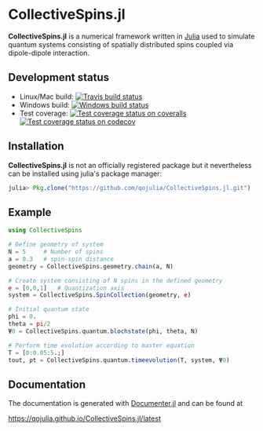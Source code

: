# CollectiveSpins.jl

**CollectiveSpins.jl** is a numerical framework written in [Julia](http://julialang.org/) used to simulate quantum systems consisting of spatially distributed spins coupled via dipole-dipole interaction.


## Development status

  * Linux/Mac build: [![Travis build status][travis-img]][travis-url]
  * Windows build: [![Windows build status][appveyor-img]][appveyor-url]
  * Test coverage:
        [![Test coverage status on coveralls][coveralls-img]][coveralls-url]
        [![Test coverage status on codecov][codecov-img]][codecov-url]


## Installation

**CollectiveSpins.jl** is not an officially registered package but it nevertheless can be installed using julia's package manager:

```julia
julia> Pkg.clone("https://github.com/qojulia/CollectiveSpins.jl.git")
```


## Example

```julia
using CollectiveSpins

# Define geometry of system
N = 5     # Number of spins
a = 0.3   # spin-spin distance
geometry = CollectiveSpins.geometry.chain(a, N)

# Create system consisting of N spins in the defined geometry
e = [0,0,1]   # Quantization axis
system = CollectiveSpins.SpinCollection(geometry, e)

# Initial quantum state
phi = 0.
theta = pi/2
Ψ0 = CollectiveSpins.quantum.blochstate(phi, theta, N)

# Perform time evolution according to master equation
T = [0:0.05:5.;]
tout, ρt = CollectiveSpins.quantum.timeevolution(T, system, Ψ0)
```

## Documentation

The documentation is generated with [Documenter.jl][documenter] and can be found at

https://qojulia.github.io/CollectiveSpins.jl/latest


[Julia]: http://julialang.org
[qojulia]: https://github.com/qojulia
[documenter]: https://github.com/JuliaDocs/Documenter.jl

[travis-url]: https://travis-ci.org/qojulia/CollectiveSpins.jl
[travis-img]: https://api.travis-ci.org/qojulia/CollectiveSpins.jl.png?branch=master

[appveyor-url]: https://ci.appveyor.com/project/qojulia/collectivespins-jl/branch/master
[appveyor-img]: https://ci.appveyor.com/api/projects/status/t83f2bqfpumn6d96/branch/master?svg=true

[coveralls-url]: https://coveralls.io/github/qojulia/CollectiveSpins.jl?branch=master
[coveralls-img]: https://coveralls.io/repos/github/qojulia/CollectiveSpins.jl/badge.svg?branch=master

[codecov-url]: https://codecov.io/gh/qojulia/CollectiveSpins.jl
[codecov-img]: https://codecov.io/gh/qojulia/CollectiveSpins.jl/branch/master/graph/badge.svg
